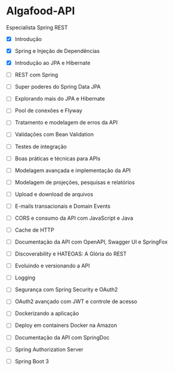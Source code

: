 ﻿# Algafood-API

Especialista Spring REST
 
- [x] Introdução
      
- [x] Spring e Injeção de Dependências
      
- [x] Introdução ao JPA e Hibernate
      
- [ ] REST com Spring
      
- [ ] Super poderes do Spring Data JPA
      
- [ ] Explorando mais do JPA e Hibernate
      
- [ ] Pool de conexões e Flyway
      
- [ ] Tratamento e modelagem de erros da API
      
- [ ] Validações com Bean Validation
      
- [ ] Testes de integração
      
- [ ] Boas práticas e técnicas para APIs
      
- [ ] Modelagem avançada e implementação da API
      
- [ ] Modelagem de projeções, pesquisas e relatórios
      
- [ ] Upload e download de arquivos
      
- [ ] E-mails transacionais e Domain Events
      
- [ ] CORS e consumo da API com JavaScript e Java
      
- [ ] Cache de HTTP
      
- [ ] Documentação da API com OpenAPI, Swagger UI e SpringFox
      
- [ ] Discoverability e HATEOAS: A Glória do REST
      
- [ ] Evoluindo e versionando a API
      
- [ ] Logging
      
- [ ] Segurança com Spring Security e OAuth2
      
- [ ] OAuth2 avançado com JWT e controle de acesso
      
- [ ] Dockerizando a aplicação
      
- [ ] Deploy em containers Docker na Amazon
      
- [ ] Documentação da API com SpringDoc
      
- [ ] Spring Authorization Server
      
- [ ] Spring Boot 3
      
